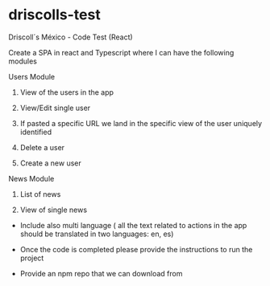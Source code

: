 # driscolls-test
Driscoll´s México - Code Test (React)

Create a SPA in react and Typescript where I can have the following modules

 Users Module 

1. View of the users in the app

2. View/Edit single user

3. If pasted a specific URL we land in the specific view of the user uniquely identified

4. Delete a user

5. Create a new user

 News Module

1. List of news

2. View of single news

 - Include also multi language ( all the text related to actions in the app should be translated in two languages: en, es)

- Once the code is completed please provide the instructions to run the project

- Provide an npm repo that we can download from
